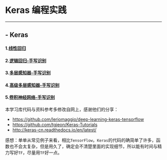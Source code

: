 # Keras 编程实践
---

## - Keras

#### 1.[线性回归](./notes/01_linear_regression.ipynb)

#### 2.[逻辑回归-手写识别](./notes/02_logistic_regression.ipynb)

#### 3.[多层感知器-手写识别](./notes/03_net.ipynb)

#### 4.[高级多层感知器-手写识别](notes/04_modern_net.ipynb)

#### 5.[卷积神经网络-手写识别](05_convolutional_net.ipynb)

本学习库代码与资料参考多修改自网上，感谢他们的分享：

- https://github.com/leriomaggio/deep-learning-keras-tensorflow
- https://github.com/tgjeon/Keras-Tutorials
- http://keras-cn.readthedocs.io/en/latest/

感想：单单从常见例子来看，相比`TensorFlow`，`Keras`的代码的确简单了许多，函数也不会太复杂，但是用久了，确定会不清楚里面的实现细节，所以能有时间与精力写好`TF`，尽量用`TF`好一点。